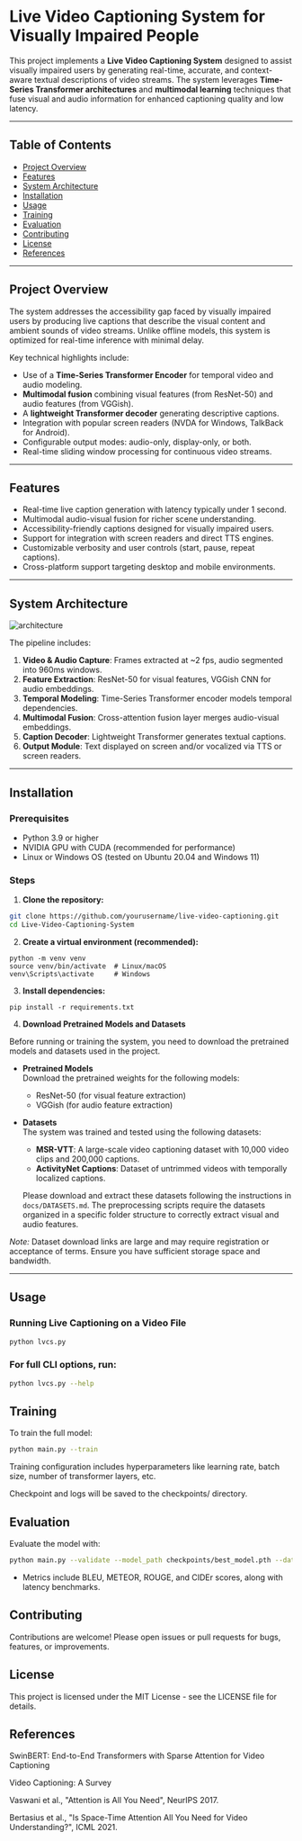 # Live Video Captioning System for Visually Impaired People

This project implements a **Live Video Captioning System** designed to assist visually impaired users by generating real-time, accurate, and context-aware textual descriptions of video streams. The system leverages **Time-Series Transformer architectures** and **multimodal learning** techniques that fuse visual and audio information for enhanced captioning quality and low latency.

---

## Table of Contents

- [Project Overview](#project-overview)  
- [Features](#features)  
- [System Architecture](#system-architecture)  
- [Installation](#installation)  
- [Usage](#usage)  
- [Training](#training)  
- [Evaluation](#evaluation)  
- [Contributing](#contributing)  
- [License](#license)  
- [References](#references)  

---

## Project Overview

The system addresses the accessibility gap faced by visually impaired users by producing live captions that describe the visual content and ambient sounds of video streams. Unlike offline models, this system is optimized for real-time inference with minimal delay.

Key technical highlights include:

- Use of a **Time-Series Transformer Encoder** for temporal video and audio modeling.
- **Multimodal fusion** combining visual features (from ResNet-50) and audio features (from VGGish).
- A **lightweight Transformer decoder** generating descriptive captions.
- Integration with popular screen readers (NVDA for Windows, TalkBack for Android).
- Configurable output modes: audio-only, display-only, or both.
- Real-time sliding window processing for continuous video streams.

---

## Features

- Real-time live caption generation with latency typically under 1 second.
- Multimodal audio-visual fusion for richer scene understanding.
- Accessibility-friendly captions designed for visually impaired users.
- Support for integration with screen readers and direct TTS engines.
- Customizable verbosity and user controls (start, pause, repeat captions).
- Cross-platform support targeting desktop and mobile environments.

---

## System Architecture

![architecture](https://github.com/user-attachments/assets/76fea644-697a-4f3c-8a00-c43e54b971b8)

The pipeline includes:

1. **Video & Audio Capture**: Frames extracted at ~2 fps, audio segmented into 960ms windows.
2. **Feature Extraction**: ResNet-50 for visual features, VGGish CNN for audio embeddings.
3. **Temporal Modeling**: Time-Series Transformer encoder models temporal dependencies.
4. **Multimodal Fusion**: Cross-attention fusion layer merges audio-visual embeddings.
5. **Caption Decoder**: Lightweight Transformer generates textual captions.
6. **Output Module**: Text displayed on screen and/or vocalized via TTS or screen readers.

---

## Installation

### Prerequisites

- Python 3.9 or higher
- NVIDIA GPU with CUDA (recommended for performance)
- Linux or Windows OS (tested on Ubuntu 20.04 and Windows 11)

### Steps

1. **Clone the repository:**

```bash
git clone https://github.com/yourusername/live-video-captioning.git
cd Live-Video-Captioning-System
```
2. **Create a virtual environment (recommended):**

```
python -m venv venv
source venv/bin/activate  # Linux/macOS
venv\Scripts\activate     # Windows
```

3. **Install dependencies:**

```
pip install -r requirements.txt
```

4. **Download Pretrained Models and Datasets**

Before running or training the system, you need to download the pretrained models and datasets used in the project.

- **Pretrained Models**  
  Download the pretrained weights for the following models:  
  - ResNet-50 (for visual feature extraction)  
  - VGGish (for audio feature extraction)  
  

- **Datasets**  
  The system was trained and tested using the following datasets:  
  - **MSR-VTT**: A large-scale video captioning dataset with 10,000 video clips and 200,000 captions.  
  - **ActivityNet Captions**: Dataset of untrimmed videos with temporally localized captions.  
  
  Please download and extract these datasets following the instructions in `docs/DATASETS.md`. The preprocessing scripts require the datasets organized in a specific folder structure to correctly extract visual and audio features.

*Note:* Dataset download links are large and may require registration or acceptance of terms. Ensure you have sufficient storage space and bandwidth.


---

## Usage

### Running Live Captioning on a Video File

```bash
python lvcs.py 
```

### For full CLI options, run:

```bash
python lvcs.py --help
```

## Training

To train the full model:

```bash
python main.py --train
```

Training configuration includes hyperparameters like learning rate, batch size, number of transformer layers, etc.

Checkpoint and logs will be saved to the checkpoints/ directory.

## Evaluation

Evaluate the model with:

```bash
python main.py --validate --model_path checkpoints/best_model.pth --dataset msrvtt_val
```
- Metrics include BLEU, METEOR, ROUGE, and CIDEr scores, along with latency benchmarks.

## Contributing
Contributions are welcome! Please open issues or pull requests for bugs, features, or improvements.

## License
This project is licensed under the MIT License - see the LICENSE file for details.

## References

SwinBERT: End-to-End Transformers with Sparse Attention for Video Captioning

Video Captioning: A Survey

Vaswani et al., "Attention is All You Need", NeurIPS 2017.

Bertasius et al., "Is Space-Time Attention All You Need for Video Understanding?", ICML 2021.
